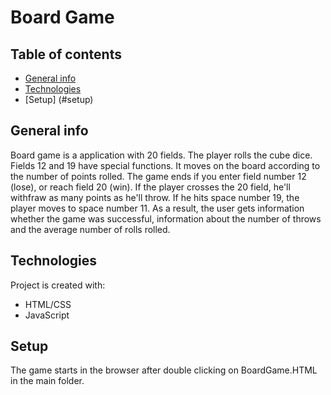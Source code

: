 # Board Game  

## Table of contents
* [General info](#general-info)
* [Technologies](#technologies)
* [Setup] (#setup)

## General info
Board game is a application with 20 fields. The player rolls the cube dice. Fields 12 and 19 have special functions. 
It moves on the board according to the number of points rolled. The game ends if you enter field number 12 (lose), or reach field 20 (win).
If the player crosses the 20 field, he'll withfraw as many points as he'll throw.
If he hits space number 19, the player moves to space number 11.
As a result, the user gets information whether the game was successful, information about the number of throws and the average number of rolls rolled.


## Technologies
Project is created with:
* HTML/CSS
* JavaScript


## Setup
The game starts in the browser after double clicking on BoardGame.HTML in the main folder.
